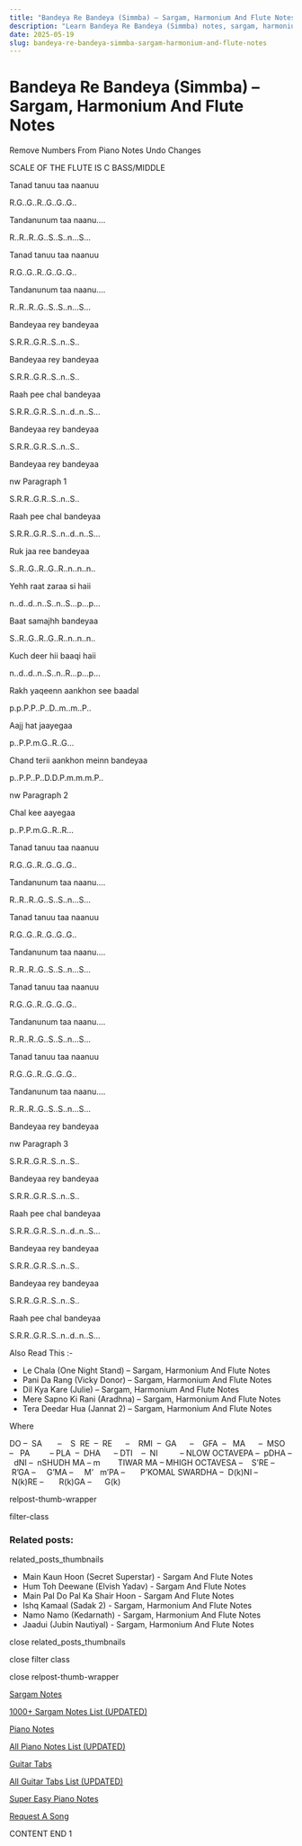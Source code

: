 ```yaml
---
title: "Bandeya Re Bandeya (Simmba) – Sargam, Harmonium And Flute Notes"
description: "Learn Bandeya Re Bandeya (Simmba) notes, sargam, harmonium notations and flute notes. Easy step-by-step tutorial for beginners."
date: 2025-05-19
slug: bandeya-re-bandeya-simmba-sargam-harmonium-and-flute-notes
---
```


# Bandeya Re Bandeya (Simmba) – Sargam, Harmonium And Flute Notes

Remove Numbers From Piano Notes
Undo Changes

SCALE OF THE FLUTE IS C BASS/MIDDLE

Tanad tanuu taa naanuu

R.G..G..R..G..G..G..

Tandanunum taa naanu….

R..R..R..G..S..S..n…S…

Tanad tanuu taa naanuu

R.G..G..R..G..G..G..

Tandanunum taa naanu….

R..R..R..G..S..S..n…S…

Bandeyaa rey bandeyaa

S.R.R..G.R..S..n..S..

Bandeyaa rey bandeyaa

S.R.R..G.R..S..n..S..

Raah pee chal bandeyaa

S.R.R..G.R..S..n..d..n..S…

Bandeyaa rey bandeyaa

S.R.R..G.R..S..n..S..

Bandeyaa rey bandeyaa

nw Paragraph 1

S.R.R..G.R..S..n..S..

Raah pee chal bandeyaa

S.R.R..G.R..S..n..d..n..S…

Ruk jaa ree bandeyaa

S..R..G..R..G..R..n..n..n..

Yehh raat zaraa si haii

n..d..d..n..S..n..S…p…p…

Baat samajhh bandeyaa

S..R..G..R..G..R..n..n..n..

Kuch deer hii baaqi haii

n..d..d..n..S..n..R…p…p…

Rakh yaqeenn aankhon see baadal

p.p.P.P..P..D..m..m..P..

Aajj hat jaayegaa

p..P.P.m.G..R..G…

Chand terii aankhon meinn bandeyaa

p..P.P..P..D.D.P.m.m.m.P..

nw Paragraph 2

Chal kee aayegaa

p..P.P.m.G..R..R…

Tanad tanuu taa naanuu

R.G..G..R..G..G..G..

Tandanunum taa naanu….

R..R..R..G..S..S..n…S…

Tanad tanuu taa naanuu

R.G..G..R..G..G..G..

Tandanunum taa naanu….

R..R..R..G..S..S..n…S…

Tanad tanuu taa naanuu

R.G..G..R..G..G..G..

Tandanunum taa naanu….

R..R..R..G..S..S..n…S…

Tanad tanuu taa naanuu

R.G..G..R..G..G..G..

Tandanunum taa naanu….

R..R..R..G..S..S..n…S…

Bandeyaa rey bandeyaa

nw Paragraph 3

S.R.R..G.R..S..n..S..

Bandeyaa rey bandeyaa

S.R.R..G.R..S..n..S..

Raah pee chal bandeyaa

S.R.R..G.R..S..n..d..n..S…

Bandeyaa rey bandeyaa

S.R.R..G.R..S..n..S..

Bandeyaa rey bandeyaa

S.R.R..G.R..S..n..S..

Raah pee chal bandeyaa

S.R.R..G.R..S..n..d..n..S…

Also Read This :-

* Le Chala (One Night Stand) – Sargam, Harmonium And Flute Notes
* Pani Da Rang (Vicky Donor) – Sargam, Harmonium And Flute Notes
* Dil Kya Kare (Julie) – Sargam, Harmonium And Flute Notes
* Mere Sapno Ki Rani (Aradhna) – Sargam, Harmonium And Flute Notes
* Tera Deedar Hua (Jannat 2) – Sargam, Harmonium And Flute Notes

Where

DO –  SA       –    S  RE  –  RE      –    RMI  –  GA      –    GFA  –   MA      –  MSO  –   PA         – PLA  –  DHA      – DTI    –  NI          – NLOW OCTAVEPA –  pDHA –  dNI –  nSHUDH MA – m        TIWAR MA – MHIGH OCTAVESA –    S’RE –     R’GA –     G’MA –     M’   m’PA –       P’KOMAL SWARDHA –  D(k)NI –       N(k)RE –       R(k)GA –      G(k)

relpost-thumb-wrapper

filter-class

### Related posts:

related_posts_thumbnails

* Main Kaun Hoon (Secret Superstar) - Sargam And Flute Notes
* Hum Toh Deewane (Elvish Yadav) - Sargam And Flute Notes
* Main Pal Do Pal Ka Shair Hoon - Sargam And Flute Notes
* Ishq Kamaal (Sadak 2) - Sargam, Harmonium And Flute Notes
* Namo Namo (Kedarnath) - Sargam, Harmonium And Flute Notes
* Jaadui (Jubin Nautiyal) - Sargam, Harmonium And Flute Notes

close related_posts_thumbnails

close filter class

close relpost-thumb-wrapper

[Sargam Notes](/sargam-notes.html)

[1000+ Sargam Notes List (UPDATED)](/all-songs-list-sargam-notes.html)

[Piano Notes](/piano-notes.html)

[All Piano Notes List (UPDATED)](/all-songs-list-piano-notes.html)

[Guitar Tabs](/guitar-tabs.html)

[All Guitar Tabs List (UPDATED)](/all-songs-list-guitar-tabs.html)

[Super Easy Piano Notes](https://studywall.in/)

[Request A Song](/request-a-song.html)

CONTENT END 1

